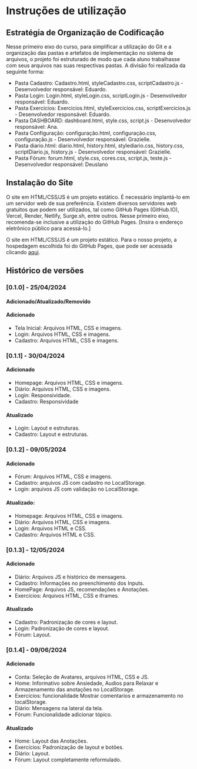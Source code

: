 # Instruções de utilização

## Estratégia de Organização de Codificação 

Nesse primeiro eixo do curso, para simplificar a utilização do Git e a organização das pastas e artefatos de implementação no sistema de arquivos, o projeto foi estruturado de modo que cada aluno trabalhasse com seus arquivos nas suas respectivas pastas.
A divisão foi realizada da seguinte forma:

- Pasta Cadastro: Cadastro.html, styleCadastro.css, scriptCadastro.js - Desenvolvedor responsável: Eduardo.
- Pasta Login: Login.html, styleLogin.css, scriptLogin.js - Desenvolvedor responsável: Eduardo.
- Pasta Exercicios: Exercicios.html, styleExercicios.css, scriptExercicios.js - Desenvolvedor responsável: Eduardo.
- Pasta DASHBOARD: dashboard.html, style.css, script.js - Desenvolvedor responsável: Ana.
- Pasta Configuração: configuração.html, configuração.css, configuração.js - Desenvolvedor responsável: Grazielle.
- Pasta diario.html: diario.html, history.html, stylediario.css, history.css, scriptDiario.js, history.js - Desenvolvedor responsável: Grazielle.
- Pasta Fórum: forum.html, style.css, cores.css, script.js, teste.js - Desenvolvedor responsável: Deuslano

## Instalação do Site

O site em HTML/CSS/JS é um projeto estático. É necessário implantá-lo em um servidor web de sua preferência. Existem diversos servidores web gratuitos que podem ser utilizados, tal como GitHub Pages (GitHub.IO), Vercel, Render, Netlify, Surge.sh, entre outros. Nesse primeiro eixo, recomenda-se inclusive a utilização do GitHub Pages. [Insira o endereço eletrônico público para acessá-lo.] 

O site em HTML/CSS/JS é um projeto estático. Para o nosso projeto, a hospedagem escolhida foi do GitHub Pages, que pode ser acessada clicando [aqui](https://icei-puc-minas-pmv-ads.github.io/pmv-ads-2024-1-e1-proj-web-t11-pmv-ads-2024-1-e1-proj-web-t11-vividly/).

## Histórico de versões

### [0.1.0] - 25/04/2024
#### Adicionado/Atualizado/Removido

#### Adicionado

- Tela Inicial: Arquivos HTML, CSS e imagens.
- Login: Arquivos HTML, CSS e imagens.
- Cadastro: Arquivos HTML, CSS e imagens.

### [0.1.1] - 30/04/2024

#### Adicionado

- Homepage: Arquivos HTML, CSS e imagens.
- Diário: Arquivos HTML, CSS e imagens.
- Login: Responsividade.
- Cadastro: Responsividade

#### Atualizado

- Login: Layout e estruturas.
- Cadastro: Layout e estruturas.

### [0.1.2] - 09/05/2024

#### Adicionado

- Fórum: Arquivos HTML, CSS e imagens.
- Cadastro: arquivos JS com cadastro no LocalStorage.
- Login: arquivos JS com validação no LocalStorage.

#### Atualizado:

- Homepage: Arquivos HTML, CSS e imagens.
- Diário: Arquivos HTML, CSS e imagens.
- Login: Arquivos HTML e CSS.
- Cadastro: Arquivos HTML e CSS.

### [0.1.3] - 12/05/2024

#### Adicionado

- Diário: Arquivos JS e histórico de mensagens.
- Cadastro: Informações no preenchimento dos Inputs.
- HomePage: Arquivos JS, recomendações e Anotações.
- Exercícios: Arquivos HTML, CSS e iframes.

#### Atualizado

- Cadastro: Padronização de cores e layout.
- Login: Padronização de cores e layout.
- Fórum: Layout.

### [0.1.4] - 09/06/2024

#### Adicionado

- Conta: Seleção de Avatares, arquivos HTML, CSS e JS.
- Home: Informativo sobre Ansiedade, Audios para Relaxar e Armazenamento das anotações no LocalStorage.
- Exercícios: funcionalidade Mostrar comentarios e armazenamento no localStorage.
- Diário: Mensagens na lateral da tela.
- Fórum: Funcionalidade adicionar tópico.

#### Atualizado

- Home: Layout das Anotações. 
- Exercícios: Padronização de layout e botões.
- Diário: Layout.
- Fórum: Layout completamente reformulado.


